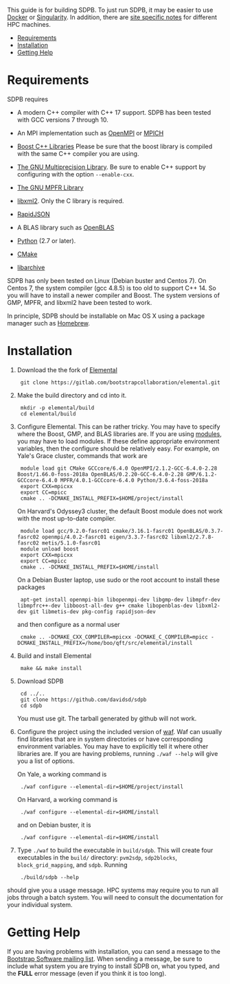 This guide is for building SDPB.  To just run SDPB, it may be easier
to use [Docker](docs/Docker.md) or [Singularity](docs/Singularity.md).
In addition, there are [site specific
notes](docs/site_installs/Readme.md) for different HPC machines.

* [Requirements](#requirements)
* [Installation](#installation)
* [Getting Help](#getting-help)

# Requirements

SDPB requires

- A modern C++ compiler with C++ 17 support.  SDPB has been tested with
  GCC versions 7 through 10.

- An MPI implementation such as [OpenMPI](https://www.open-mpi.org/) or [MPICH](https://www.mpich.org/)

- [Boost C++ Libraries](http://www.boost.org/) Please be sure that the
  boost library is compiled with the same C++ compiler you are using.

- [The GNU Multiprecision Library](https://gmplib.org/).  Be sure to
  enable C++ support by configuring with the option `--enable-cxx`.

- [The GNU MPFR Library](https://www.mpfr.org/)

- [libxml2](http://www.xmlsoft.org/).  Only the C library is required.

- [RapidJSON](http://rapidjson.org/)

- A BLAS library such as [OpenBLAS](http://www.openblas.net/)

- [Python](https://python.org) (2.7 or later).

- [CMake](https://cmake.org/)

- [libarchive](https://github.com/libarchive/libarchive)

SDPB has only been tested on Linux (Debian buster and Centos 7).  On
Centos 7, the system compiler (gcc 4.8.5) is too old to support
C++ 14.  So you will have to install a newer compiler and Boost.  The
system versions of GMP, MPFR, and libxml2 have been tested to work.

In principle, SDPB should be installable on Mac OS X using a package
manager such as [Homebrew](https://brew.sh).

# Installation

1. Download the the fork of [Elemental](https://gitlab.com/bootstrapcollaboration/elemental)

        git clone https://gitlab.com/bootstrapcollaboration/elemental.git

2. Make the build directory and cd into it.

        mkdir -p elemental/build
        cd elemental/build

3. Configure Elemental.  This can be rather tricky.  You may have to specify where the Boost, GMP, and BLAS libraries are.  If you are using [modules](http://modules.sourceforge.net/), you may have to load modules.  If these define appropriate environment variables, then the configure should be relatively easy.  For example, on Yale's Grace cluster, commands that work are
   
        module load git CMake GCCcore/6.4.0 OpenMPI/2.1.2-GCC-6.4.0-2.28 Boost/1.66.0-foss-2018a OpenBLAS/0.2.20-GCC-6.4.0-2.28 GMP/6.1.2-GCCcore-6.4.0 MPFR/4.0.1-GCCcore-6.4.0 Python/3.6.4-foss-2018a
        export CXX=mpicxx
        export CC=mpicc
        cmake .. -DCMAKE_INSTALL_PREFIX=$HOME/project/install

    On Harvard's Odyssey3 cluster, the default Boost module does not
    work with the most up-to-date compiler.
    
        module load gcc/9.2.0-fasrc01 cmake/3.16.1-fasrc01 OpenBLAS/0.3.7-fasrc02 openmpi/4.0.2-fasrc01 eigen/3.3.7-fasrc02 libxml2/2.7.8-fasrc02 metis/5.1.0-fasrc01
        module unload boost
        export CXX=mpicxx
        export CC=mpicc
        cmake .. -DCMAKE_INSTALL_PREFIX=$HOME/install

    On a Debian Buster laptop, use sudo or the root account to
    install these packages
    
        apt-get install openmpi-bin libopenmpi-dev libgmp-dev libmpfr-dev libmpfrc++-dev libboost-all-dev g++ cmake libopenblas-dev libxml2-dev git libmetis-dev pkg-config rapidjson-dev
    
    and then configure as a normal user
    
        cmake .. -DCMAKE_CXX_COMPILER=mpicxx -DCMAKE_C_COMPILER=mpicc -DCMAKE_INSTALL_PREFIX=/home/boo/qft/src/elemental/install

4. Build and install Elemental

        make && make install

5. Download SDPB

        cd ../..
        git clone https://github.com/davidsd/sdpb
        cd sdpb

    You must use git.  The tarball generated by github will not work.

6. Configure the project using the included version of [waf](https://waf.io).  Waf can usually find libraries that are in system directories or have corresponding environment variables.  You may have to explicitly tell it where other libraries are.  If you are having problems, running `./waf --help` will give you a list of options.
   
   On Yale, a working command is

        ./waf configure --elemental-dir=$HOME/project/install

    On Harvard, a working command is

        ./waf configure --elemental-dir=$HOME/install

    and on Debian buster, it is

        ./waf configure --elemental-dir=$HOME/install
    
7. Type `./waf` to build the executable in `build/sdpb`.  This will create four executables in the `build/` directory: `pvm2sdp`, `sdp2blocks`, `block_grid_mapping`, and `sdpb`. Running
   
        ./build/sdpb --help

should give you a usage message.  HPC systems may require you to run
all jobs through a batch system.  You will need to consult the
documentation for your individual system.

# Getting Help<a name="getting-help" />
If you are having problems with installation, you can send a message
to the [Bootstrap Software mailing
list](https://groups.google.com/g/bootstrap-collaboration-software).
When sending a message, be sure to include what system you are trying
to install SDPB on, what you typed, and the **FULL** error message
(even if you think it is too long).
